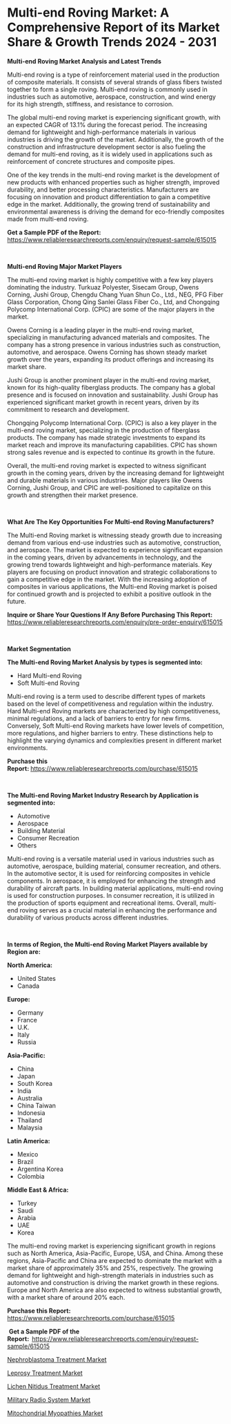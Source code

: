 <p><h1>Multi-end Roving Market: A Comprehensive Report of its Market Share & Growth Trends 2024 - 2031</h1></p><p><strong>Multi-end Roving Market Analysis and Latest Trends</strong></p>
<p><p>Multi-end roving is a type of reinforcement material used in the production of composite materials. It consists of several strands of glass fibers twisted together to form a single roving. Multi-end roving is commonly used in industries such as automotive, aerospace, construction, and wind energy for its high strength, stiffness, and resistance to corrosion.</p><p>The global multi-end roving market is experiencing significant growth, with an expected CAGR of 13.1% during the forecast period. The increasing demand for lightweight and high-performance materials in various industries is driving the growth of the market. Additionally, the growth of the construction and infrastructure development sector is also fueling the demand for multi-end roving, as it is widely used in applications such as reinforcement of concrete structures and composite pipes.</p><p>One of the key trends in the multi-end roving market is the development of new products with enhanced properties such as higher strength, improved durability, and better processing characteristics. Manufacturers are focusing on innovation and product differentiation to gain a competitive edge in the market. Additionally, the growing trend of sustainability and environmental awareness is driving the demand for eco-friendly composites made from multi-end roving.</p></p>
<p><strong>Get a Sample PDF of the Report:&nbsp;</strong> <a href="https://www.reliableresearchreports.com/enquiry/request-sample/615015">https://www.reliableresearchreports.com/enquiry/request-sample/615015</a></p>
<p>&nbsp;</p>
<p><strong>Multi-end Roving Major Market Players</strong></p>
<p><p>The multi-end roving market is highly competitive with a few key players dominating the industry. Turkuaz Polyester, Sisecam Group, Owens Corning, Jushi Group, Chengdu Chang Yuan Shun Co., Ltd., NEG, PFG Fiber Glass Corporation, Chong Qing Sanlei Glass Fiber Co., Ltd, and Chongqing Polycomp International Corp. (CPIC) are some of the major players in the market.</p><p>Owens Corning is a leading player in the multi-end roving market, specializing in manufacturing advanced materials and composites. The company has a strong presence in various industries such as construction, automotive, and aerospace. Owens Corning has shown steady market growth over the years, expanding its product offerings and increasing its market share.</p><p>Jushi Group is another prominent player in the multi-end roving market, known for its high-quality fiberglass products. The company has a global presence and is focused on innovation and sustainability. Jushi Group has experienced significant market growth in recent years, driven by its commitment to research and development.</p><p>Chongqing Polycomp International Corp. (CPIC) is also a key player in the multi-end roving market, specializing in the production of fiberglass products. The company has made strategic investments to expand its market reach and improve its manufacturing capabilities. CPIC has shown strong sales revenue and is expected to continue its growth in the future.</p><p>Overall, the multi-end roving market is expected to witness significant growth in the coming years, driven by the increasing demand for lightweight and durable materials in various industries. Major players like Owens Corning, Jushi Group, and CPIC are well-positioned to capitalize on this growth and strengthen their market presence.</p></p>
<p>&nbsp;</p>
<p><strong>What Are The Key Opportunities For Multi-end Roving Manufacturers?</strong></p>
<p><p>The Multi-end Roving market is witnessing steady growth due to increasing demand from various end-use industries such as automotive, construction, and aerospace. The market is expected to experience significant expansion in the coming years, driven by advancements in technology, and the growing trend towards lightweight and high-performance materials. Key players are focusing on product innovation and strategic collaborations to gain a competitive edge in the market. With the increasing adoption of composites in various applications, the Multi-end Roving market is poised for continued growth and is projected to exhibit a positive outlook in the future.</p></p>
<p><strong>Inquire or Share Your Questions If Any Before Purchasing This Report:</strong> <a href="https://www.reliableresearchreports.com/enquiry/pre-order-enquiry/615015">https://www.reliableresearchreports.com/enquiry/pre-order-enquiry/615015</a></p>
<p>&nbsp;</p>
<p><strong>Market Segmentation</strong></p>
<p><strong>The Multi-end Roving Market Analysis by types is segmented into:</strong></p>
<p><ul><li>Hard Multi-end Roving</li><li>Soft Multi-end Roving</li></ul></p>
<p><p>Multi-end roving is a term used to describe different types of markets based on the level of competitiveness and regulation within the industry. Hard Multi-end Roving markets are characterized by high competitiveness, minimal regulations, and a lack of barriers to entry for new firms. Conversely, Soft Multi-end Roving markets have lower levels of competition, more regulations, and higher barriers to entry. These distinctions help to highlight the varying dynamics and complexities present in different market environments.</p></p>
<p><strong>Purchase this Report:&nbsp;</strong><a href="https://www.reliableresearchreports.com/purchase/615015">https://www.reliableresearchreports.com/purchase/615015</a></p>
<p>&nbsp;</p>
<p><strong>The Multi-end Roving Market Industry Research by Application is segmented into:</strong></p>
<p><ul><li>Automotive</li><li>Aerospace</li><li>Building Material</li><li>Consumer Recreation</li><li>Others</li></ul></p>
<p><p>Multi-end roving is a versatile material used in various industries such as automotive, aerospace, building material, consumer recreation, and others. In the automotive sector, it is used for reinforcing composites in vehicle components. In aerospace, it is employed for enhancing the strength and durability of aircraft parts. In building material applications, multi-end roving is used for construction purposes. In consumer recreation, it is utilized in the production of sports equipment and recreational items. Overall, multi-end roving serves as a crucial material in enhancing the performance and durability of various products across different industries.</p></p>
<p>&nbsp;</p>
<p><strong>In terms of Region, the Multi-end Roving Market Players available by Region are:</strong></p>
<p>
    <p> <strong> North America: </strong>
        <ul>
            <li>United States</li>
            <li>Canada</li>
        </ul>
        </p> 
    <p> <strong> Europe: </strong>
        <ul>
            <li>Germany</li>
            <li>France</li>
            <li>U.K.</li>
            <li>Italy</li>
            <li>Russia</li>
        </ul>
        </p> 
    <p> <strong> Asia-Pacific: </strong>
        <ul>
            <li>China</li>
            <li>Japan</li>
            <li>South Korea</li>
            <li>India</li>
            <li>Australia</li>
            <li>China Taiwan</li>
            <li>Indonesia</li>
            <li>Thailand</li>
            <li>Malaysia</li>
        </ul>
        </p> 
    <p> <strong> Latin America: </strong>
        <ul>
            <li>Mexico</li>
            <li>Brazil</li>
            <li>Argentina Korea</li>
            <li>Colombia</li>
        </ul>
        </p> 
    <p> <strong> Middle East & Africa: </strong>
        <ul>
            <li>Turkey</li>
            <li>Saudi</li>
            <li>Arabia</li>
            <li>UAE</li>
            <li>Korea</li>
        </ul>
    </p>
    </p>
<p><p>The multi-end roving market is experiencing significant growth in regions such as North America, Asia-Pacific, Europe, USA, and China. Among these regions, Asia-Pacific and China are expected to dominate the market with a market share of approximately 35% and 25%, respectively. The growing demand for lightweight and high-strength materials in industries such as automotive and construction is driving the market growth in these regions. Europe and North America are also expected to witness substantial growth, with a market share of around 20% each.</p></p>
<p><strong>Purchase this Report: </strong><a href="https://www.reliableresearchreports.com/purchase/615015">https://www.reliableresearchreports.com/purchase/615015</a></p>
<p>&nbsp;<strong>Get a Sample PDF of the Report:&nbsp;&nbsp;</strong><a href="https://www.reliableresearchreports.com/enquiry/request-sample/615015">https://www.reliableresearchreports.com/enquiry/request-sample/615015</a></p>
<p><strong></strong></p>
<p><p><a href="https://medium.com/@kayliherzog567/nephroblastoma-treatment-market-research-report-its-history-and-forecast-2024-to-2031-b5a081b584ae">Nephroblastoma Treatment Market</a></p><p><a href="https://medium.com/@magaliortiz1955/leprosy-treatment-market-furnishes-information-on-market-share-market-trends-and-market-growth-11c70936f07d">Leprosy Treatment Market</a></p><p><a href="https://medium.com/@magaliortiz1955/lichen-nitidus-treatment-market-furnishes-information-on-market-share-market-trends-and-market-2e67e34a2a11">Lichen Nitidus Treatment Market</a></p><p><a href="https://medium.com/@vidyap2912/decoding-military-radio-system-market-metrics-market-share-trends-and-growth-patterns-f0c900a641a4">Military Radio System Market</a></p><p><a href="https://medium.com/@vidyap2912/mitochondrial-myopathies-market-insights-into-market-cagr-market-trends-and-growth-strategies-f670ec95c5ef">Mitochondrial Myopathies Market</a></p></p>